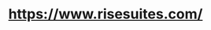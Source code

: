 ---
title: "https://www.risesuites.com/"
url: /bloomington/https-www-risesuites-com/
shop: beauty
---